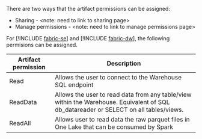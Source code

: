 There are two ways that the artifact permissions can be assigned:
- Sharing - <note: need to link to sharing page>
- Manage permissions - <note: need to link to manage permissions page>

 
For [!INCLUDE [fabric-se](includes/fabric-se.md)] and [!INCLUDE [fabric-dw](includes/fabric-dw.md)], the following permisions can be assigned.
   
| Artifact permission   |  Description |
|---|---|
|Read|Allows the user to connect to the Warehouse SQL endpoint|
|ReadData|Allows the user to read data from any table/view within the Warehouse. Equivalent of SQL db_datareader or SELECT on all tables/views.|   
|ReadAll|Allows user to read data the raw parquet files in One Lake that can be consumed by Spark|
